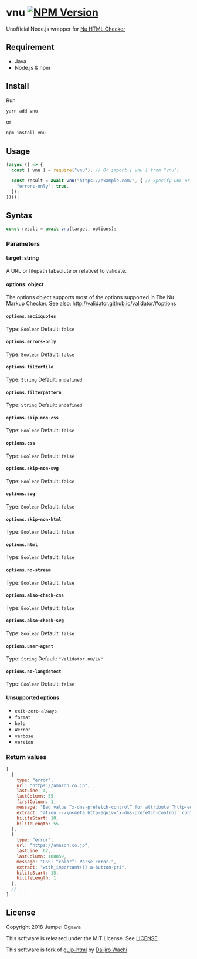 # vnu [![NPM Version](http://img.shields.io/npm/v/vnu.svg)](https://www.npmjs.org/package/vnu)

Unofficial Node.js wrapper for [Nu HTML Checker](https://validator.github.io/)

## Requirement

- Java
- Node.js & npm

## Install
Run

```sh
yarn add vnu
```

or

```sh
npm install vnu
```

## Usage

```js
(async () => {
  const { vnu } = require("vnu"); // Or import { vnu } from "vnu";

  const result = await vnu("https://example.com/", { // Specify URL or filepath
    "errors-only": true,
  });
})();
```

## Syntax

```js
const result = await vnu(target, options);
```

### Parameters

#### target: string

A URL or filepath (absolute or relative) to validate.

#### options: object

The options object supports most of the options supported in The Nu Markup Checker.
See also: http://validator.github.io/validator/#options

#### `options.asciiquotes`
Type: `Boolean`
Default: `false`

#### `options.errors-only`
Type: `Boolean`
Default: `false`

#### `options.filterfile`
Type: `String`
Default: `undefined`

#### `options.filterpattern`
Type: `String`
Default: `undefined`

#### `options.skip-non-css`
Type: `Boolean`
Default: `false`

#### `options.css`
Type: `Boolean`
Default: `false`

#### `options.skip-non-svg`
Type: `Boolean`
Default: `false`

#### `options.svg`
Type: `Boolean`
Default: `false`

#### `options.skip-non-html`
Type: `Boolean`
Default: `false`

#### `options.html`
Type: `Boolean`
Default: `false`

#### `options.no-stream`
Type: `Boolean`
Default: `false`

#### `options.also-check-css`
Type: `Boolean`
Default: `false`

#### `options.also-check-svg`
Type: `Boolean`
Default: `false`

#### `options.user-agent`
Type: `String`
Default: `"Validator.nu/LV"`

#### `options.no-langdetect`
Type: `Boolean`
Default: `false`

#### Unsupported options

- `exit-zero-always`
- `format`
- `help`
- `Werror`
- `verbose`
- `version`

### Return values

```js
[
  {
    type: "error",
    url: "https://amazon.co.jp",
    lastLine: 4,
    lastColumn: 55,
    firstColumn: 1,
    message: "Bad value “x-dns-prefetch-control” for attribute “http-equiv” on element “meta”.",
    extract: "ation -->\n<meta http-equiv='x-dns-prefetch-control' content='on'><link ",
    hiliteStart: 10,
    hiliteLength: 55
  },
  {
    type: "error",
    url: "https://amazon.co.jp",
    lastLine: 67,
    lastColumn: 108859,
    message: "CSS: “color”: Parse Error.",
    extract: "with_important()}.a-button-pri",
    hiliteStart: 15,
    hiliteLength: 1
  },
  // ...
]
```

## License
Copyright 2018 Jumpei Ogawa

This software is released under the MIT License. See [LICENSE](/LICENSE).

This software is fork of [gulp-html](https://github.com/watilde/gulp-html) by [Daijiro Wachi](https://github.com/watilde)
